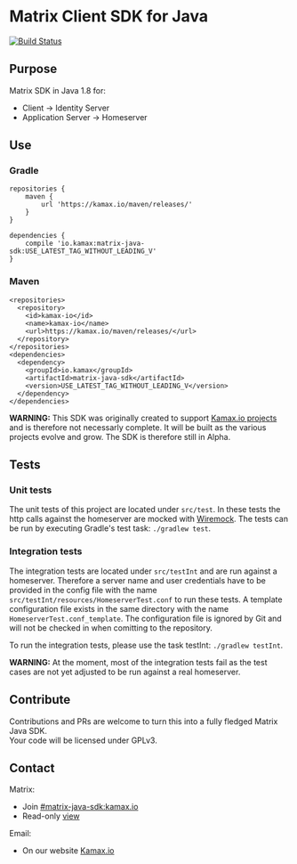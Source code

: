 # Matrix Client SDK for Java
[![Build Status](https://travis-ci.org/kamax-io/matrix-java-sdk.svg?branch=master)](https://travis-ci.org/kamax-io/matrix-java-sdk)

## Purpose
Matrix SDK in Java 1.8 for:
- Client -> Identity Server
- Application Server -> Homeserver

## Use
### Gradle
```
repositories {
    maven {
        url 'https://kamax.io/maven/releases/'
    }
}

dependencies {
    compile 'io.kamax:matrix-java-sdk:USE_LATEST_TAG_WITHOUT_LEADING_V'
}
```

### Maven
```
<repositories>
  <repository>
    <id>kamax-io</id>
    <name>kamax-io</name>
    <url>https://kamax.io/maven/releases/</url>
  </repository>
</repositories>
<dependencies>
  <dependency>
    <groupId>io.kamax</groupId>
    <artifactId>matrix-java-sdk</artifactId>
    <version>USE_LATEST_TAG_WITHOUT_LEADING_V</version>
  </dependency>
</dependencies>
```
**WARNING:** This SDK was originally created to support [Kamax.io projects](https://github.com/kamax-io) and is therefore not necessarly complete. It will be built as the various projects evolve and grow. The SDK is therefore still in Alpha.

## Tests
### Unit tests
The unit tests of this project are located under `src/test`. In these tests the http calls against the homeserver are mocked with [Wiremock](http://wiremock.org/). The tests can be run by executing Gradle's test task: `./gradlew test`.

### Integration tests
The integration tests are located under `src/testInt` and are run against a homeserver. Therefore a server name
and user credentials have to be provided in the config file with the name `src/testInt/resources/HomeserverTest.conf` to run these tests. A template configuration file exists in the
same directory with the name `HomeserverTest.conf_template`. The configuration file is ignored by Git and will not be checked in when comitting to the repository.

To run the integration tests, please use the task testInt: `./gradlew testInt`.

**WARNING:** At the moment, most of the integration tests fail as the test cases are not yet adjusted to be run against a real homeserver.


## Contribute
Contributions and PRs are welcome to turn this into a fully fledged Matrix Java SDK.  
Your code will be licensed under GPLv3.

## Contact
Matrix:
- Join [#matrix-java-sdk:kamax.io](https://matrix.to/#/#matrix-java-sdk:kamax.io)
- Read-only [view](https://view.matrix.org/room/!fQxAyfvcUDMivbUqFX:kamax.io/)

Email:
- On our website [Kamax.io](https://www.kamax.io)
